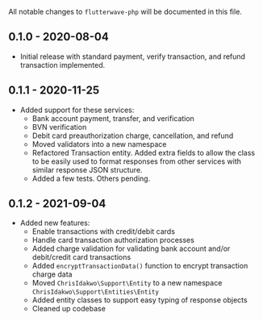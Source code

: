 All notable changes to ``flutterwave-php`` will be documented in this file.

## 0.1.0 - 2020-08-04

- Initial release with standard payment, verify transaction, and refund transaction implemented.


## 0.1.1 - 2020-11-25

- Added support for these services:
  - Bank account payment, transfer, and verification
  - BVN verification
  - Debit card preauthorization charge, cancellation, and refund 
  - Moved validators into a new namespace
  - Refactored Transaction entity. Added extra fields to allow the class to be easily used to format responses from other services with similar response JSON structure.
  - Added a few tests. Others pending.

  
## 0.1.2 - 2021-09-04

- Added new features:
  - Enable transactions with credit/debit cards
  - Handle card transaction authorization processes
  - Added charge validation for validating bank account and/or debit/credit card transactions
  - Added `encryptTransactionData()` function to encrypt transaction charge data
  - Moved `ChrisIdakwo\Support\Entity` to a new namespace `ChrisIdakwo\Support\Entities\Entity`
  - Added entity classes to support easy typing of response objects
  - Cleaned up codebase
